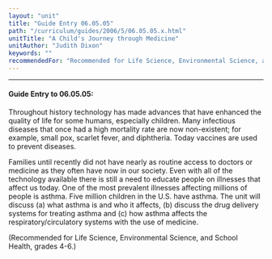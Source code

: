 ```yaml
---
layout: "unit"
title: "Guide Entry 06.05.05"
path: "/curriculum/guides/2006/5/06.05.05.x.html"
unitTitle: "A Child's Journey through Medicine"
unitAuthor: "Judith Dixon"
keywords: ""
recommendedFor: "Recommended for Life Science, Environmental Science, and School Health, grades 4-6."
---
```

<body>
<hr/>
 <h4>
  Guide Entry to 06.05.05:
 </h4>
 <p>
  Throughout history technology has made advances that have enhanced the quality of life for some humans, especially children. Many infectious diseases that once had a high mortality rate are now non-existent; for example, small pox, scarlet fever, and diphtheria. Today vaccines are used to prevent diseases.
 </p>
<p>
  Families until recently did not have nearly as routine access to doctors or medicine as they often have now in our society. Even with all of the technology available there is still a need to educate people on illnesses that affect us today. One of the most prevalent illnesses affecting millions of people is asthma. Five million children in the U.S. have asthma. The unit will discuss (a) what asthma is and who it affects, (b) discuss the drug delivery systems for treating asthma and (c) how asthma affects the respiratory/circulatory systems with the use of medicine.
 </p>
<p>
  (Recommended for Life Science, Environmental Science, and School Health, grades 4-6.)
 </p>

</body>